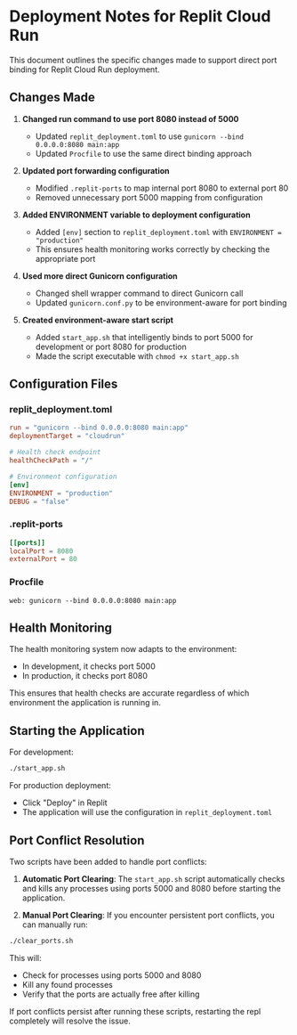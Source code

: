 # Deployment Notes for Replit Cloud Run

This document outlines the specific changes made to support direct port binding for Replit Cloud Run deployment.

## Changes Made

1. **Changed run command to use port 8080 instead of 5000**
   - Updated `replit_deployment.toml` to use `gunicorn --bind 0.0.0.0:8080 main:app`
   - Updated `Procfile` to use the same direct binding approach

2. **Updated port forwarding configuration**
   - Modified `.replit-ports` to map internal port 8080 to external port 80
   - Removed unnecessary port 5000 mapping from configuration

3. **Added ENVIRONMENT variable to deployment configuration**
   - Added `[env]` section to `replit_deployment.toml` with `ENVIRONMENT = "production"`
   - This ensures health monitoring works correctly by checking the appropriate port

4. **Used more direct Gunicorn configuration**
   - Changed shell wrapper command to direct Gunicorn call
   - Updated `gunicorn.conf.py` to be environment-aware for port binding

5. **Created environment-aware start script**
   - Added `start_app.sh` that intelligently binds to port 5000 for development or port 8080 for production
   - Made the script executable with `chmod +x start_app.sh`

## Configuration Files

### replit_deployment.toml
```toml
run = "gunicorn --bind 0.0.0.0:8080 main:app"
deploymentTarget = "cloudrun"

# Health check endpoint
healthCheckPath = "/"

# Environment configuration
[env]
ENVIRONMENT = "production"
DEBUG = "false"
```

### .replit-ports
```toml
[[ports]]
localPort = 8080
externalPort = 80
```

### Procfile
```
web: gunicorn --bind 0.0.0.0:8080 main:app
```

## Health Monitoring

The health monitoring system now adapts to the environment:
- In development, it checks port 5000
- In production, it checks port 8080

This ensures that health checks are accurate regardless of which environment the application is running in.

## Starting the Application

For development:
```bash
./start_app.sh
```

For production deployment:
- Click "Deploy" in Replit
- The application will use the configuration in `replit_deployment.toml`

## Port Conflict Resolution

Two scripts have been added to handle port conflicts:

1. **Automatic Port Clearing**: The `start_app.sh` script automatically checks and kills any processes using ports 5000 and 8080 before starting the application.

2. **Manual Port Clearing**: If you encounter persistent port conflicts, you can manually run:
```bash
./clear_ports.sh
```

This will:
- Check for processes using ports 5000 and 8080
- Kill any found processes
- Verify that the ports are actually free after killing

If port conflicts persist after running these scripts, restarting the repl completely will resolve the issue.